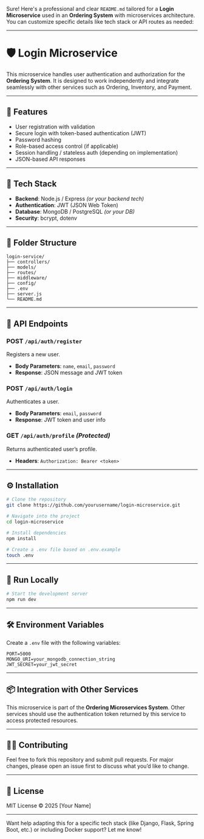 Sure! Here's a professional and clear `README.md` tailored for a **Login Microservice** used in an **Ordering System** with microservices architecture. You can customize specific details like tech stack or API routes as needed:

---

# 🛡️ Login Microservice

This microservice handles user authentication and authorization for the **Ordering System**. It is designed to work independently and integrate seamlessly with other services such as Ordering, Inventory, and Payment.

---

## 🚀 Features

- User registration with validation
- Secure login with token-based authentication (JWT)
- Password hashing
- Role-based access control (if applicable)
- Session handling / stateless auth (depending on implementation)
- JSON-based API responses

---

## 🧰 Tech Stack

- **Backend**: Node.js / Express *(or your backend tech)*
- **Authentication**: JWT (JSON Web Token)
- **Database**: MongoDB / PostgreSQL *(or your DB)*
- **Security**: bcrypt, dotenv

---

## 📁 Folder Structure

```
login-service/
├── controllers/
├── models/
├── routes/
├── middleware/
├── config/
├── .env
├── server.js
└── README.md
```

---

## 🔐 API Endpoints

### POST `/api/auth/register`
Registers a new user.
- **Body Parameters**: `name`, `email`, `password`
- **Response**: JSON message and JWT token

### POST `/api/auth/login`
Authenticates a user.
- **Body Parameters**: `email`, `password`
- **Response**: JWT token and user info

### GET `/api/auth/profile` *(Protected)*
Returns authenticated user’s profile.
- **Headers**: `Authorization: Bearer <token>`

---

## ⚙️ Installation

```bash
# Clone the repository
git clone https://github.com/yourusername/login-microservice.git

# Navigate into the project
cd login-microservice

# Install dependencies
npm install

# Create a .env file based on .env.example
touch .env
```

---

## 🧪 Run Locally

```bash
# Start the development server
npm run dev
```

---

## 🛠️ Environment Variables

Create a `.env` file with the following variables:

```env
PORT=5000
MONGO_URI=your_mongodb_connection_string
JWT_SECRET=your_jwt_secret
```

---

## 📦 Integration with Other Services

This microservice is part of the **Ordering Microservices System**. Other services should use the authentication token returned by this service to access protected resources.

---

## 🧑‍💻 Contributing

Feel free to fork this repository and submit pull requests. For major changes, please open an issue first to discuss what you’d like to change.

---

## 📄 License

MIT License © 2025 [Your Name]

---

Want help adapting this for a specific tech stack (like Django, Flask, Spring Boot, etc.) or including Docker support? Let me know!
